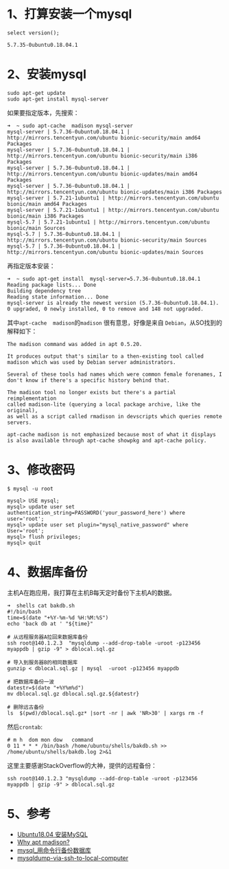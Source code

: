 # 1、打算安装一个mysql
```text
select version();

5.7.35-0ubuntu0.18.04.1
```

# 2、安装mysql

```text
sudo apt-get update
sudo apt-get install mysql-server
```
如果要指定版本，先搜索：
```text
➜  ~ sudo apt-cache  madison mysql-server
mysql-server | 5.7.36-0ubuntu0.18.04.1 | http://mirrors.tencentyun.com/ubuntu bionic-security/main amd64 Packages
mysql-server | 5.7.36-0ubuntu0.18.04.1 | http://mirrors.tencentyun.com/ubuntu bionic-security/main i386 Packages
mysql-server | 5.7.36-0ubuntu0.18.04.1 | http://mirrors.tencentyun.com/ubuntu bionic-updates/main amd64 Packages
mysql-server | 5.7.36-0ubuntu0.18.04.1 | http://mirrors.tencentyun.com/ubuntu bionic-updates/main i386 Packages
mysql-server | 5.7.21-1ubuntu1 | http://mirrors.tencentyun.com/ubuntu bionic/main amd64 Packages
mysql-server | 5.7.21-1ubuntu1 | http://mirrors.tencentyun.com/ubuntu bionic/main i386 Packages
mysql-5.7 | 5.7.21-1ubuntu1 | http://mirrors.tencentyun.com/ubuntu bionic/main Sources
mysql-5.7 | 5.7.36-0ubuntu0.18.04.1 | http://mirrors.tencentyun.com/ubuntu bionic-security/main Sources
mysql-5.7 | 5.7.36-0ubuntu0.18.04.1 | http://mirrors.tencentyun.com/ubuntu bionic-updates/main Sources
```
再指定版本安装：
```text
➜  ~ sudo apt-get install  mysql-server=5.7.36-0ubuntu0.18.04.1
Reading package lists... Done
Building dependency tree       
Reading state information... Done
mysql-server is already the newest version (5.7.36-0ubuntu0.18.04.1).
0 upgraded, 0 newly installed, 0 to remove and 148 not upgraded.
```
其中`apt-cache  madison`的`madison` 很有意思，好像是来自 `Debian`，从SO找到的解释如下：
```text
The madison command was added in apt 0.5.20. 

It produces output that's similar to a then-existing tool called madison which was used by Debian server administrators. 

Several of these tools had names which were common female forenames, I don't know if there's a specific history behind that.

The madison tool no longer exists but there's a partial reimplementation 
called madison-lite (querying a local package archive, like the original), 
as well as a script called rmadison in devscripts which queries remote servers.

apt-cache madison is not emphasized because most of what it displays is also available through apt-cache showpkg and apt-cache policy.
```

 
# 3、修改密码
```text
$ mysql -u root

mysql> USE mysql; 
mysql> update user set authentication_string=PASSWORD('your_password_here') where user='root';
mysql> update user set plugin="mysql_native_password" where User='root';
mysql> flush privileges;
mysql> quit
```

# 4、数据库备份

主机A在跑应用，我打算在主机B每天定时备份下主机A的数据。
```text
➜  shells cat bakdb.sh 
#!/bin/bash 
time=$(date "+%Y-%m-%d %H:%M:%S")
echo 'back db at ' "${time}"

# 从远程服务器A拉回来数据库备份
ssh root@140.1.2.3  "mysqldump --add-drop-table -uroot -p123456  myappdb | gzip -9" > dblocal.sql.gz

# 导入到服务器B的相同数据库
gunzip < dblocal.sql.gz | mysql  -uroot -p123456 myappdb

# 把数据库备份一波
datestr=$(date "+%Y%m%d")
mv dblocal.sql.gz dblocal.sql.gz.${datestr}

# 删除远古备份 
ls  $(pwd)/dblocal.sql.gz* |sort -nr | awk 'NR>30' | xargs rm -f 
```
然后`crontab`:
```text
# m h  dom mon dow   command
0 11 * * * /bin/bash /home/ubuntu/shells/bakdb.sh >> /home/ubuntu/shells/bakdb.log 2>&1
```
这里主要感谢StackOverflow的大神，提供的远程备份：
```text
ssh root@140.1.2.3 "mysqldump --add-drop-table -uroot -p123456  myappdb | gzip -9" > dblocal.sql.gz
```

# 5、参考
* [Ubuntu18.04 安装MySQL](https://blog.csdn.net/weixx3/article/details/80782479)
* [Why apt madison?](https://unix.stackexchange.com/questions/276037/why-apt-madison)
* [mysql_用命令行备份数据库](https://www.cnblogs.com/hellangels333/p/9059770.html)
* [mysqldump-via-ssh-to-local-computer](https://stackoverflow.com/questions/40024280/mysqldump-via-ssh-to-local-computer)
